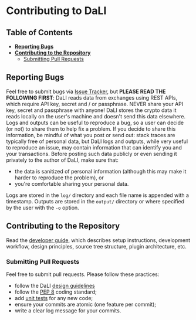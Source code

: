 <!--- Copyright 2022 eprbell --->

<!--- Licensed under the Apache License, Version 2.0 (the "License"); --->
<!--- you may not use this file except in compliance with the License. --->
<!--- You may obtain a copy of the License at --->

<!---     http://www.apache.org/licenses/LICENSE-2.0 --->

<!--- Unless required by applicable law or agreed to in writing, software --->
<!--- distributed under the License is distributed on an "AS IS" BASIS, --->
<!--- WITHOUT WARRANTIES OR CONDITIONS OF ANY KIND, either express or implied. --->
<!--- See the License for the specific language governing permissions and --->
<!--- limitations under the License. --->

# Contributing to DaLI

## Table of Contents
* **[Reporting Bugs](#reporting-bugs)**
* **[Contributing to the Repository](#contributing-to-the-repository)**
  * [Submitting Pull Requests](#submitting-pull-requests)

## Reporting Bugs
Feel free to submit bugs via [Issue Tracker](https://github.com/eprbell/dali-rp2/issues), but **PLEASE READ THE FOLLOWING FIRST**: DaLI reads data from exchanges using REST APIs, which require API key, secret and / or passphrase. NEVER share your API key, secret and passphrase with anyone! DaLI stores the crypto data it reads locally on the user's machine and doesn't send this data elsewhere. Logs and outputs can be useful to reproduce a bug, so a user can decide (or not) to share them to help fix a problem. If you decide to share this information, be mindful of what you post or send out: stack traces are typically free of personal data, but DaLI logs and outputs, while very useful to reproduce an issue, may contain information that can identify you and your transactions. Before posting such data publicly or even sending it privately to the author of DaLI, make sure that:
* the data is sanitized of personal information (although this may make it harder to reproduce the problem), or
* you're comfortable sharing your personal data.

Logs are stored in the `log/` directory and each file name is appended with a timestamp. Outputs are stored in the `output/` directory or where specified by the user with the `-o` option.

## Contributing to the Repository
Read the [developer guide](README.dev.md), which describes setup instructions, development workflow, design principles, source tree structure, plugin architecture, etc.

### Submitting Pull Requests
Feel free to submit pull requests. Please follow these practices:
* follow the DaLI [design guidelines](README.dev.md#design-guidelines)
* follow the [PEP 8](https://www.python.org/dev/peps/pep-0008/) coding standard;
* add [unit tests](tests/) for any new code;
* ensure your commits are atomic (one feature per commit);
* write a clear log message for your commits.
